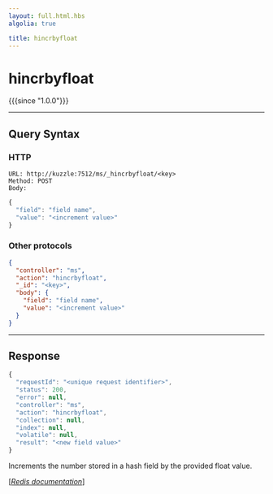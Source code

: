 ```yaml
---
layout: full.html.hbs
algolia: true

title: hincrbyfloat
---
```


# hincrbyfloat

{{{since "1.0.0"}}}



---

## Query Syntax

### HTTP

```http
URL: http://kuzzle:7512/ms/_hincrbyfloat/<key>
Method: POST  
Body:
```


```js
{
  "field": "field name",
  "value": "<increment value>"
}
```



### Other protocols


```json
{
  "controller": "ms",
  "action": "hincrbyfloat",
  "_id": "<key>",
  "body": {
    "field": "field name",
    "value": "<increment value>"
  }
}
```

---

## Response

```javascript
{
  "requestId": "<unique request identifier>",
  "status": 200,
  "error": null,
  "controller": "ms",
  "action": "hincrbyfloat",
  "collection": null,
  "index": null,
  "volatile": null,
  "result": "<new field value>"
}
```

Increments the number stored in a hash field by the provided float value.

[[_Redis documentation_]](https://redis.io/commands/hincrbyfloat)
